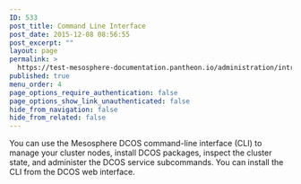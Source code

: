 ```yaml
---
ID: 533
post_title: Command Line Interface
post_date: 2015-12-08 08:56:55
post_excerpt: ""
layout: page
permalink: >
  https://test-mesosphere-documentation.pantheon.io/administration/introcli/
published: true
menu_order: 4
page_options_require_authentication: false
page_options_show_link_unauthenticated: false
hide_from_navigation: false
hide_from_related: false
---
```

You can use the Mesosphere DCOS command-line interface (CLI) to manage your cluster nodes, install DCOS packages, inspect the cluster state, and administer the DCOS service subcommands. You can install the CLI from the DCOS web interface.

<!-- To contribute to the DCOS CLI, see the public <a href="https://github.com/mesosphere/dcos-cli" target="_blank">DCOS CLI repository</a>. -->
